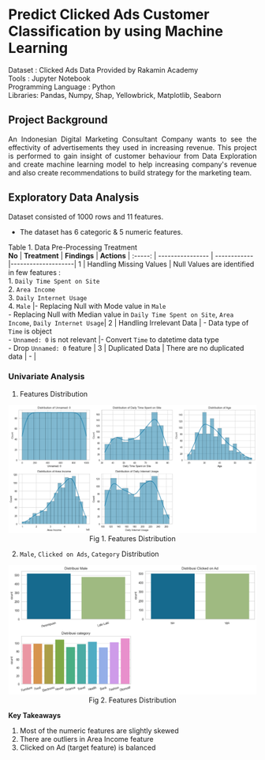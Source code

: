 # Predict Clicked Ads Customer Classification by using Machine Learning


Dataset : Clicked Ads Data Provided by Rakamin Academy 
<br>
Tools : Jupyter Notebook 
<br>
Programming Language : Python
<br>
Libraries: Pandas, Numpy, Shap, Yellowbrick, Matplotlib, Seaborn
<br>

## Project Background
<div align="justify">  An Indonesian Digital Marketing Consultant Company wants to see the effectivity of advertisements they used in increasing revenue. This project is performed to gain insight of customer behaviour from Data Exploration and create machine learning model to help increasing company's revenue and also create recommendations to build strategy for the marketing team. </div>

## Exploratory Data Analysis
Dataset consisted of 1000 rows and 11 features.
- The dataset has 6 categoric & 5 numeric features.

Table 1. Data Pre-Processing Treatment <br>
**No**  |     **Treatment**      |    **Findings**     |    **Actions**     |
:-----: |    ----------------    |    ------------     |--------------------|
1 |   Handling Missing Values    |    Null Values are identified in few features : <br> 1. `Daily Time Spent on Site` <br> 2. `Area Income` <br> 3. `Daily Internet Usage` <br> 4. `Male`    |- Replacing Null with Mode value in `Male` <br> - Replacing Null with Median value in `Daily Time Spent on Site`, `Area Income`, `Daily Internet Usage`|
2 |   Handling Irrelevant Data     |    - Data type of `Time` is object <br> - `Unnamed: 0` is not relevant |- Convert `Time` to datetime data type <br> - Drop `Unnamed: 0` feature |
3 |    Duplicated Data    |    There are no duplicated data | - |

### Univariate Analysis
1. Features Distribution
<p align="center">
  <img src= "https://github.com/jedijm/Predict-Clicked-Ads-Customer-Classification/blob/main/asset/histplot.png"> <br>
Fig 1. Features Distribution
</p>

2. `Male`, `Clicked on Ads`, `Category` Distribution
<p align="center">
  <img src= "https://github.com/jedijm/Predict-Clicked-Ads-Customer-Classification/blob/main/asset/category.png"> <br>
Fig 2. Features Distribution
</p>

**Key Takeaways** <br>
1. Most of the numeric features are slightly skewed <br>
2. There are outliers in Area Income feature <br>
3. Clicked on Ad (target feature) is balanced <br>




